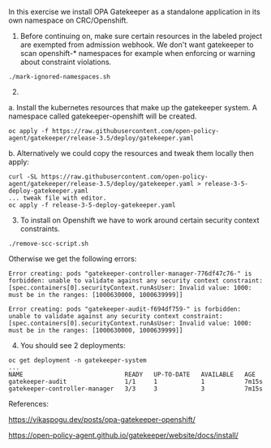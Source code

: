 In this exercise we install OPA Gatekeeper as a standalone application in its own namespace on CRC/Openshift. 

1. Before continuing on, make sure certain resources in the labeled project are exempted from admission webhook. We don't want gatekeeper to scan openshift-* namespaces for example when enforcing or warning about constraint violations.
```
./mark-ignored-namespaces.sh
```

2.

a. Install the kubernetes resources that make up the gatekeeper system. A namespace called gatekeeper-openshift will be created.
```
oc apply -f https://raw.githubusercontent.com/open-policy-agent/gatekeeper/release-3.5/deploy/gatekeeper.yaml
```
b. Alternatively we could copy the resources and tweak them locally then apply:
```
curl -SL https://raw.githubusercontent.com/open-policy-agent/gatekeeper/release-3.5/deploy/gatekeeper.yaml > release-3-5-deploy-gatekeeper.yaml
... tweak file with editor.
oc apply -f release-3-5-deploy-gatekeeper.yaml
```

3. To install on Openshift we have to work around certain security context constraints.
```
./remove-scc-script.sh
```

Otherwise we get the following errors:
```
Error creating: pods "gatekeeper-controller-manager-776df47c76-" is forbidden: unable to validate against any security context constraint: [spec.containers[0].securityContext.runAsUser: Invalid value: 1000: must be in the ranges: [1000630000, 1000639999]]
```

```
Error creating: pods "gatekeeper-audit-f694df759-" is forbidden: unable to validate against any security context constraint: [spec.containers[0].securityContext.runAsUser: Invalid value: 1000: must be in the ranges: [1000630000, 1000639999]]
```

4. You should see 2 deployments:
```
oc get deployment -n gatekeeper-system
...
NAME                            READY   UP-TO-DATE   AVAILABLE   AGE
gatekeeper-audit                1/1     1            1           7m15s
gatekeeper-controller-manager   3/3     3            3           7m15s
```

References:

https://vikaspogu.dev/posts/opa-gatekeeper-openshift/

https://open-policy-agent.github.io/gatekeeper/website/docs/install/
